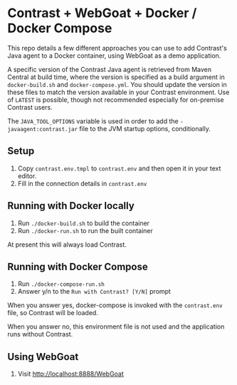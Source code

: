 # Contrast + WebGoat + Docker / Docker Compose

This repo details a few different approaches you can use to add Contrast's Java agent to a Docker container, using WebGoat as a demo application.

A specific version of the Contrast Java agent is retrieved from Maven Central at build time, where the version is specified as a build argument in `docker-build.sh` and `docker-compose.yml`.
You should update the version in these files to match the version available in your Contrast environment. Use of `LATEST` is possible, though not recommended especially for on-premise Contrast users.

The `JAVA_TOOL_OPTIONS` variable is used in order to add the `-javaagent:contrast.jar` file to the JVM startup options, conditionally.

## Setup
1. Copy `contrast.env.tmpl` to `contrast.env` and then open it in your text editor.
1. Fill in the connection details in `contrast.env`

## Running with Docker locally
1. Run `./docker-build.sh` to build the container
1. Run `./docker-run.sh` to run the built container

At present this will always load Contrast.

## Running with Docker Compose
1. Run `./docker-compose-run.sh`
1. Answer y/n to the `Run with Contrast? [Y/N]` prompt

When you answer yes, docker-compose is invoked with the `contrast.env` file, so Contrast will be loaded.

When you answer no, this environment file is not used and the application runs without Contrast.

## Using WebGoat
1. Visit [http://localhost:8888/WebGoat](http://localhost:8888/WebGoat)
